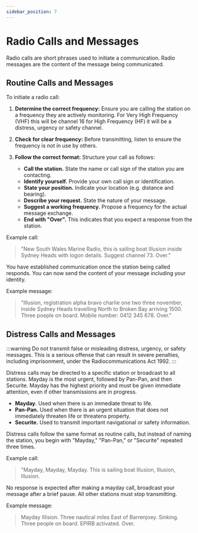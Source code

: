```yaml
---
sidebar_position: 7
---
```


# Radio Calls and Messages

Radio calls are short phrases used to initiate a communication. Radio messages are the content of the message being communicated.

## Routine Calls and Messages

To initiate a radio call:

1. **Determine the correct frequency:** Ensure you are calling the station on a frequency they are actively monitoring. For Very High Frequency (VHF) this will be channel 16 for High Frequency (HF) it will be a distress, urgency or safety channel.

2. **Check for clear frequency:** Before transmitting, listen to ensure the frequency is not in use by others.

3. **Follow the correct format:** Structure your call as follows:

   - **Call the station.** State the name or call sign of the station you are contacting.
   - **Identify yourself.** Provide your own call sign or identification.
   - **State your position.** Indicate your location (e.g. distance and bearing).
   - **Describe your request.** State the nature of your message.
   - **Suggest a working frequency.** Propose a frequency for the actual message exchange.
   - **End with "Over".** This indicates that you expect a response from the station.

Example call:

> "New South Wales Marine Radio, this is sailing boat Illusion inside Sydney Heads with logon details. Suggest channel 73. Over."

You have established communication once the station being called responds. You can now send the content of your message including your identity.

Example message:

> "Illusion, registration alpha bravo charlie one two three november, inside Sydney Heads travelling North to Broken Bay arriving 1500. Three poeple on board. Mobile number: 0412 345 678. Over."

## Distress Calls and Messages

:::warning
Do not transmit false or misleading distress, urgency, or safety messages. This is a serious offense that can result in severe penalties, including imprisonment, under the Radiocommunications Act 1992.
:::

Distress calls may be directed to a specific station or broadcast to all stations. Mayday is the most urgent, followed by Pan-Pan, and then Securite. Mayday has the highest priority and must be given immediate attention, even if other transmissions are in progress.

- **Mayday.** Used when there is an immediate threat to life.
- **Pan-Pan.** Used when there is an urgent situation that does not immediately threaten life or threatens property.
- **Securite.** Used to transmit important navigational or safety information.

Distress calls follow the same format as routine calls, but instead of naming the station, you begin with "Mayday," "Pan-Pan," or "Securite" repeated three times.

Example call:

> "Mayday, Mayday, Mayday. This is sailing boat Illusion, Illusion, Illusion.

No response is expected after making a mayday call, broadcast your message after a brief pause. All other stations must stop transmitting.

Example message:

> Mayday Illision. Three nautical miles East of Barrenjoey. Sinking. Three people on board. EPIRB activated. Over.


